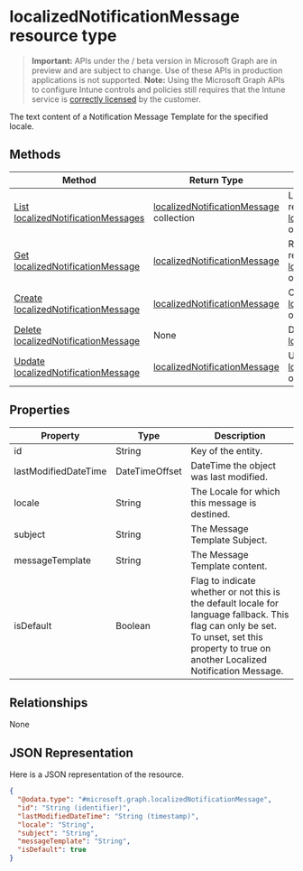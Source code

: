 ﻿# localizedNotificationMessage resource type

> **Important:** APIs under the / beta version in Microsoft Graph are in preview and are subject to change. Use of these APIs in production applications is not supported.
> **Note:** Using the Microsoft Graph APIs to configure Intune controls and policies still requires that the Intune service is [correctly licensed](https://go.microsoft.com/fwlink/?linkid=839381) by the customer.

The text content of a Notification Message Template for the specified locale.
## Methods
|Method|Return Type|Description|
|---|---|---|
|[List localizedNotificationMessages](https://developer.microsoft.com/en-us/graph/docs/api-reference/beta/api/api/intune_notification_localizednotificationmessage_list.md)|[localizedNotificationMessage](https://developer.microsoft.com/en-us/graph/docs/api-reference/beta/api/resources/intune_notification_localizednotificationmessage.md) collection|List properties and relationships of the [localizedNotificationMessage](https://developer.microsoft.com/en-us/graph/docs/api-reference/beta/api/resources/intune_notification_localizednotificationmessage.md) objects.|
|[Get localizedNotificationMessage](https://developer.microsoft.com/en-us/graph/docs/api-reference/beta/api/api/intune_notification_localizednotificationmessage_get.md)|[localizedNotificationMessage](https://developer.microsoft.com/en-us/graph/docs/api-reference/beta/api/resources/intune_notification_localizednotificationmessage.md)|Read properties and relationships of the [localizedNotificationMessage](https://developer.microsoft.com/en-us/graph/docs/api-reference/beta/api/resources/intune_notification_localizednotificationmessage.md) object.|
|[Create localizedNotificationMessage](https://developer.microsoft.com/en-us/graph/docs/api-reference/beta/api/api/intune_notification_localizednotificationmessage_create.md)|[localizedNotificationMessage](https://developer.microsoft.com/en-us/graph/docs/api-reference/beta/api/resources/intune_notification_localizednotificationmessage.md)|Create a new [localizedNotificationMessage](https://developer.microsoft.com/en-us/graph/docs/api-reference/beta/api/resources/intune_notification_localizednotificationmessage.md) object.|
|[Delete localizedNotificationMessage](https://developer.microsoft.com/en-us/graph/docs/api-reference/beta/api/api/intune_notification_localizednotificationmessage_delete.md)|None|Deletes a [localizedNotificationMessage](https://developer.microsoft.com/en-us/graph/docs/api-reference/beta/api/resources/intune_notification_localizednotificationmessage.md).|
|[Update localizedNotificationMessage](https://developer.microsoft.com/en-us/graph/docs/api-reference/beta/api/api/intune_notification_localizednotificationmessage_update.md)|[localizedNotificationMessage](https://developer.microsoft.com/en-us/graph/docs/api-reference/beta/api/resources/intune_notification_localizednotificationmessage.md)|Update the properties of a [localizedNotificationMessage](https://developer.microsoft.com/en-us/graph/docs/api-reference/beta/api/resources/intune_notification_localizednotificationmessage.md) object.|

## Properties
|Property|Type|Description|
|---|---|---|
|id|String|Key of the entity.|
|lastModifiedDateTime|DateTimeOffset|DateTime the object was last modified.|
|locale|String|The Locale for which this message is destined.|
|subject|String|The Message Template Subject.|
|messageTemplate|String|The Message Template content.|
|isDefault|Boolean|Flag to indicate whether or not this is the default locale for language fallback. This flag can only be set. To unset, set this property to true on another Localized Notification Message.|

## Relationships
None
## JSON Representation
Here is a JSON representation of the resource.
<!-- {
  "blockType": "resource",
  "keyProperty": "id",
  "@odata.type": "microsoft.graph.localizedNotificationMessage"
}
-->
```json
{
  "@odata.type": "#microsoft.graph.localizedNotificationMessage",
  "id": "String (identifier)",
  "lastModifiedDateTime": "String (timestamp)",
  "locale": "String",
  "subject": "String",
  "messageTemplate": "String",
  "isDefault": true
}
```



